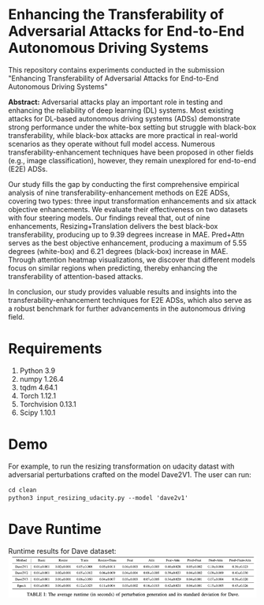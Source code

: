 # Enhancing the Transferability of Adversarial Attacks for End-to-End Autonomous Driving Systems
This repository contains experiments conducted in the submission "Enhancing Transferability of Adversarial Attacks for End-to-End Autonomous Driving Systems"

**Abstract:** Adversarial attacks play an important role in testing and enhancing the reliability of deep learning (DL) systems. Most existing attacks for DL-based autonomous driving systems (ADSs) demonstrate strong performance under the white-box setting but struggle with black-box transferability, while black-box attacks are more practical in real-world scenarios as they operate without full model access. Numerous transferability-enhancement techniques have been proposed in other fields (e.g., image classification), however, they remain unexplored for end-to-end (E2E) ADSs.  

Our study fills the gap by conducting the first comprehensive empirical analysis of nine transferability-enhancement methods on E2E ADSs, covering two types: three input transformation enhancements and six attack objective enhancements. We evaluate their effectiveness on two datasets with four steering models. Our findings reveal that, out of nine enhancements, Resizing+Translation delivers the best black-box transferability, producing up to 9.39 degrees increase in MAE. Pred+Attn serves as the best objective enhancement, producing a maximum of 5.55 degrees (white-box) and 6.21 degrees (black-box) increase in MAE.  Through attention heatmap visualizations, we discover that different models focus on similar regions when predicting, thereby enhancing the transferability of attention-based attacks.

In conclusion, our study provides valuable results and insights into the transferability-enhancement techniques for E2E ADSs, which also serve as a robust benchmark for further advancements in the autonomous driving field.

# Requirements
1. Python 3.9
2. numpy 1.26.4
3. tqdm 4.64.1
4. Torch 1.12.1
5. Torchvision 0.13.1
6. Scipy 1.10.1

# Demo
For example, to run the resizing transformation on udacity datast with adversarial perturbations crafted on the model Dave2V1. The user can run:
```
cd clean
python3 input_resizing_udacity.py --model 'dave2v1'
```

# Dave Runtime
Runtime results for Dave dataset:
![alt text](https://github.com/EnhanceRepo/EnhanceTransferability/blob/main/Dave_runtime.png)

